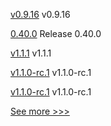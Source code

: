 
[v0.9.16](https://github.com/hyperledger/firefly-signer/releases/tag/v0.9.16) v0.9.16

[0.40.0](https://github.com/hyperledger/aries-vcx/releases/tag/0.40.0) Release 0.40.0

[v1.1.1](https://github.com/hyperledger/firefly-common/releases/tag/v1.1.1) v1.1.1

[v1.1.0-rc.1](https://github.com/hyperledger/firefly/releases/tag/v1.1.0-rc.1) v1.1.0-rc.1

[v1.1.0-rc.1](https://github.com/hyperledger/firefly-cli/releases/tag/v1.1.0-rc.1) v1.1.0-rc.1


[See more >>>](https://start-here.hyperledger.org/releases)
